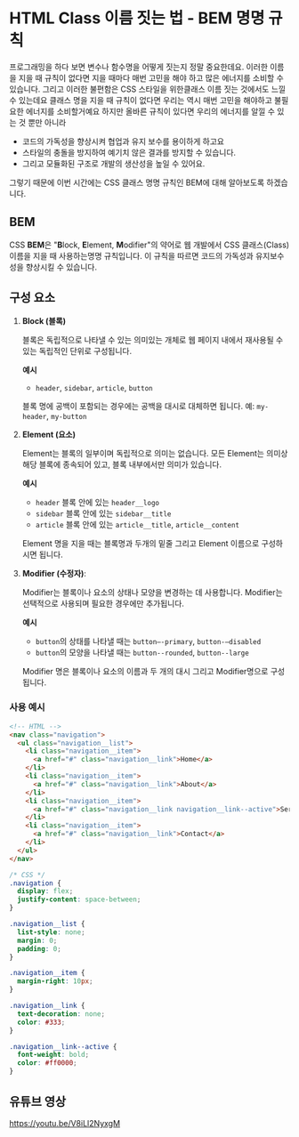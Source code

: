 # HTML Class 이름 짓는 법 - BEM 명명 규칙

프로그래밍을 하다 보면 변수나 함수명을 어떻게 짓는지 정말 중요한데요. 이러한 이름을 지을 때 규칙이 없다면 지을 때마다 매번 고민을 해야 하고 많은 에너지를 소비할 수 있습니다. 그리고 이러한 불편함은 CSS 스타일을 위한클래스 이름 짓는 것에서도 느낄 수 있는데요 클래스 명을 지을 때 규칙이 없다면 우리는 역시 매번 고민을 해야하고 불필요한 에너지를 소비할거예요 하지만 올바른 규칙이 있다면 우리의 에너지를 알낄 수 있는 것 뿐만 아니라

- 코드의 가독성을 향상시켜 협업과 유지 보수를 용이하게 하고요
- 스타일의 충돌을 방지하여 예기치 않은 결과를 방지할 수 있습니다.
- 그리고 모듈화된 구조로 개발의 생산성을 높일 수 있어요.

그렇기 때문에 이번 시간에는 CSS 클래스 명명 규칙인 BEM에 대해 알아보도록 하겠습니다.

## BEM

CSS **BEM**은 "**B**lock, **E**lement, **M**odifier"의 약어로 웹 개발에서 CSS 클래스(Class) 이름을 지을 때 사용하는명명 규칙입니다. 이 규칙을 따르면 코드의 가독성과 유지보수성을 향상시킬 수 있습니다.

## 구성 요소

1. **Block (블록)**

   블록은 독립적으로 나타낼 수 있는 의미있는 개체로 웹 페이지 내에서 재사용될 수 있는 독립적인 단위로 구성됩니다.

   **예시**

   - `header`, `sidebar`, `article`, `button`

   블록 명에 공백이 포함되는 경우에는 공백을 대시로 대체하면 됩니다. 예: `my-header`, `my-button`

2. **Element (요소)**

   Element는 블록의 일부이며 독립적으로 의미는 없습니다. 모든 Element는 의미상 해당 블록에 종속되어 있고, 블록 내부에서만 의미가 있습니다.

   **예시**

   - `header` 블록 안에 있는 `header__logo`
   - `sidebar` 블록 안에 있는 `sidebar__title`
   - `article` 블록 안에 있는 `article__title`, `article__content`

   Element 명을 지을 때는 블록명과 두개의 밑줄 그리고 Element 이름으로 구성하시면 됩니다.

3. **Modifier (수정자)**:

   Modifier는 블록이나 요소의 상태나 모양을 변경하는 데 사용합니다. Modifier는 선택적으로 사용되며 필요한 경우에만 추가됩니다.

   **예시**

   - `button`의 상태를 나타낼 때는 `button—-primary`, `button-—disabled`
   - `button`의 모양을 나타낼 때는 `button--rounded`, `button--large`

   Modifier 명은 블록이나 요소의 이름과 두 개의 대시 그리고 Modifier명으로 구성됩니다.

### 사용 예시

```html
<!-- HTML -->
<nav class="navigation">
  <ul class="navigation__list">
    <li class="navigation__item">
      <a href="#" class="navigation__link">Home</a>
    </li>
    <li class="navigation__item">
      <a href="#" class="navigation__link">About</a>
    </li>
    <li class="navigation__item">
      <a href="#" class="navigation__link navigation__link--active">Services</a>
    </li>
    <li class="navigation__item">
      <a href="#" class="navigation__link">Contact</a>
    </li>
  </ul>
</nav>
```

```css
/* CSS */
.navigation {
  display: flex;
  justify-content: space-between;
}

.navigation__list {
  list-style: none;
  margin: 0;
  padding: 0;
}

.navigation__item {
  margin-right: 10px;
}

.navigation__link {
  text-decoration: none;
  color: #333;
}

.navigation__link--active {
  font-weight: bold;
  color: #ff0000;
}
```

## 유튜브 영상

https://youtu.be/V8iLl2NyxgM
